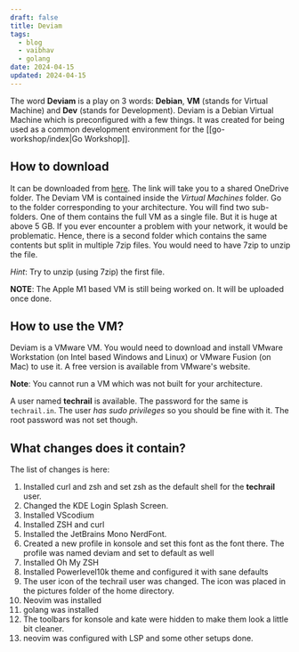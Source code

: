 ```yaml
---
draft: false
title: Deviam
tags:
  - blog
  - vaibhav
  - golang
date: 2024-04-15
updated: 2024-04-15
---
```

The word **Deviam** is a play on 3 words: **Debian**, **VM** (stands for Virtual Machine) and **Dev** (stands for Development). Deviam is a Debian Virtual Machine which is preconfigured with a few things. It was created for being used as a common development environment for the [[go-workshop/index|Go Workshop]].

## How to download
It can be downloaded from [here](https://1drv.ms/f/s!ApzGjqB_3CYRklyroD87XO5asT8f?e=gX61U7). The link will take you to a shared OneDrive folder. The Deviam VM is contained inside the _Virtual Machines_ folder. Go to the folder corresponding to your architecture. You will find two sub-folders. One of them contains the full VM as a single file. But it is huge at above 5 GB. If you ever encounter a problem with your network, it would be problematic. Hence, there is a second folder which contains the same contents but split in multiple 7zip files. You would need to have 7zip to unzip the file. 

_Hint_: Try to unzip (using 7zip) the first file. 

**NOTE**: The Apple M1 based VM is still being worked on. It will be uploaded once done.
## How to use the VM?
Deviam is a VMware VM. You would need to download and install VMware Workstation (on Intel based Windows and Linux) or VMware Fusion (on Mac) to use it. A free version is available from VMware's website.

**Note**: You cannot run a VM which was not built for your architecture.

A user named **techrail** is available. The password for the same is `techrail.in`. The user _has sudo privileges_ so you should be fine with it. The root password was not set though.
## What changes does it contain?
The list of changes is here: 

1. Installed curl and zsh and set zsh as the default shell for the **techrail** user.
2. Changed the KDE Login Splash Screen.
3. Installed VScodium
4. Installed ZSH and curl
5. Installed the JetBrains Mono NerdFont. 
6. Created a new profile in konsole and set this font as the font there. The profile was named deviam and set to default as well
7. Installed Oh My ZSH
8. Installed Powerlevel10k theme and configured it with sane defaults
9. The user icon of the techrail user was changed. The icon was placed in the pictures folder of the home directory.
10. Neovim was installed 
11. golang was installed 
12. The toolbars for konsole and kate were hidden to make them look a little bit cleaner.
13. neovim was configured with LSP and some other setups done.